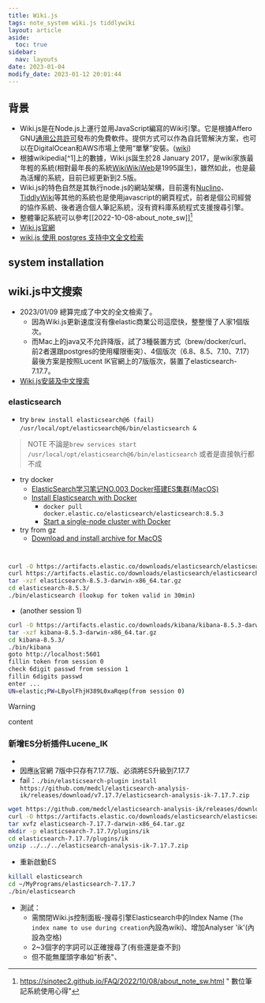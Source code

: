 ```yaml
---
title: Wiki.js
tags: note_system wiki.js tiddlywiki
layout: article
aside:
  toc: true
sidebar:
  nav: layouts
date: 2023-01-04
modify_date: 2023-01-12 20:01:44
---
```


## 背景

- Wiki.js是在Node.js上運行並用JavaScript編寫的Wiki引擎。它是根據Affero GNU[通用公共許可][gnu]發布的免費軟件。提供方式可以作為自託管解決方案，也可以在DigitalOcean和AWS市場上使用“單擊”安裝。([wiki][cmp])
- 根據wikipedia[^1]上的數據，Wiki.js誕生於28 January 2017，是wiki家族最年輕的系統(相對最年長的系統[WikiWikiWeb][WikiWikiWeb]是1995誕生)，雖然如此，也是最為活耀的系統，目前已經更新到2.5版。
- Wiki.js的特色自然是其執行node.js的網站架構，目前還有[Nuclino][Nuclino]、[TiddlyWiki][TiddlyWiki]等其他的系統也是使用javascript的網頁程式，前者是個公司經營的協作系統、後者適合個人筆記系統，沒有資料庫系統程式支援搜尋引擎。
- 整體筆記系統可以參考[[2022-10-08-about_note_sw]][^2]
- [Wiki.js官網][wikijs_official]
- [wiki.js 使用 postgres 支持中文全文检索](https://zhuanlan.zhihu.com/p/335359081)

## system installation

## wiki.js中文搜索

- 2023/01/09 總算完成了中文的全文檢索了。
  - 因為Wiki.js更新速度沒有像elastic商業公司這麼快，整整慢了人家1個版次。
  - 而Mac上的java又不允許降版，試了3種裝置方式（brew/docker/curl、前2者還跟postgres的使用權限衝突）、4個版次（6.8、8.5、7.10、7.17）最後方案是按照Lucent IK官網上的7版版次，裝置了elasticsearch-7.17.7。
- [Wiki.js安装及中文搜索](https://www.bilibili.com/read/cv16951722)

### elasticsearch

- try `brew install elasticsearch@6 (fail)`
`/usr/local/opt/elasticsearch@6/bin/elasticsearch &`

> NOTE
> 不論是`brew services start /usr/local/opt/elasticsearch@6/bin/elasticsearch`
> 或者是直接執行都不成

- try docker
  - [ElasticSearch学习笔记NO.003 Docker搭建ES集群(MacOS)](https://www.modb.pro/db/397142)
  - [Install Elasticsearch with Docker](https://www.elastic.co/guide/en/elasticsearch/reference/current/docker.html)
    - `docker pull docker.elastic.co/elasticsearch/elasticsearch:8.5.3`
    - [Start a single-node cluster with Docker](https://www.elastic.co/guide/en/elasticsearch/reference/current/docker.html#docker-cli-run-dev-mode)
- try from gz
  - [Download and install archive for MacOS](https://www.elastic.co/guide/en/elasticsearch/reference/current/targz.html)
```bash


curl -O https://artifacts.elastic.co/downloads/elasticsearch/elasticsearch-8.5.3-darwin-x86_64.tar.gz
curl https://artifacts.elastic.co/downloads/elasticsearch/elasticsearch-8.5.3-darwin-x86_64.tar.gz.sha512 | shasum -a 512 -c - 
tar -xzf elasticsearch-8.5.3-darwin-x86_64.tar.gz
cd elasticsearch-8.5.3/ 
./bin/elasticsearch (lookup for token valid in 30min)
```

- (another session 1)

```bash
curl -O https://artifacts.elastic.co/downloads/kibana/kibana-8.5.3-darwin-x86_64.tar.gz
tar -xzf kibana-8.5.3-darwin-x86_64.tar.gz
cd kibana-8.5.3/
./bin/kibana
goto http://localhost:5601
fillin token from session 0
check 6digit passwd from session 1
fillin 6digits passwd
enter ...
UN=elastic;PW=LByolFhjH389L0xaRqep(from session 0)
```

> [!WARNING]
> content
> 

### 新增ES分析插件Lucene_IK

- 
- 因應[ik][ik]官網 7版中只存有7.17.7版、必須將ES升級到7.17.7
- fail：`./bin/elasticsearch-plugin install https://github.com/medcl/elasticsearch-analysis-ik/releases/download/v7.17.7/elasticsearch-analysis-ik-7.17.7.zip` 

```bash
wget https://github.com/medcl/elasticsearch-analysis-ik/releases/download/v7.17.7/elasticsearch-analysis-ik-7.17.7.zip
curl -O https://artifacts.elastic.co/downloads/elasticsearch/elasticsearch-7.17.7-darwin-x86_64.tar.gz
tar xvfz elasticsearch-7.17.7-darwin-x86_64.tar.gz
mkdir -p elasticsearch-7.17.7/plugins/ik
cd elasticsearch-7.17.7/plugins/ik
unzip ../../../elasticsearch-analysis-ik-7.17.7.zip
```

- 重新啟動ES

```bash
killall elasticsearch
cd ~/MyPrograms/elasticsearch-7.17.7
./bin/elasticsearch
```

- 測試：
  - 需關閉Wiki.js控制面板-搜尋引擎Elasticsearch中的Index Name (`The index name to use during creation`內設為wiki)、增加Analyser 'ik'(內設為空格)
  - 2~3個字的字詞可以正確搜尋了(有些還是查不到)
  - 但不能無厘頭字串如"析表"、



[ik]: https://github.com/medcl/elasticsearch-analysis-ik/tags?after=v8.3.1 "IK Analysis for Elasticsearch, The IK Analysis plugin integrates Lucene IK analyzer (http://code.google.com/p/ik-analyzer/) into elasticsearch, support customized dictionary."

[^2]: https://sinotec2.github.io/FAQ/2022/10/08/about_note_sw.html " 數位筆記系統使用心得"


[TiddlyWiki]: https://en.wikipedia.org/wiki/TiddlyWiki "TiddlyWiki is a personal wiki and a non-linear notebook for organising and sharing complex information. It is an open-source single page application wiki in the form of a single HTML file that includes CSS, JavaScript, embedded files such as images, and the text content. It is designed to be easy to customize and re-shape depending on application. It facilitates re-use of content by dividing it into small pieces called Tiddlers."
[Nuclino]: https://en.wikipedia.org/wiki/Nuclino "Nuclino is a cloud-based team collaboration software which allows teams to collaborate and share information in real time.[2][3] It was founded in Munich, Germany in 2015.[4] Some notable features include a WYSIWYG collaborative real-time editor and a visual representation of a team's knowledge in a graph. In addition to its web-based and desktop application, in 2018, Nuclino launched a free mobile app for Android and iOS."
[WikiWikiWeb]: https://zh.wikipedia.org/wiki/WikiWikiWeb "WikiWikiWeb是第一個用戶可編輯的維基網站，於1995年3月25日由其發明者程序員沃德·坎寧安與Portland Pattern Repository網站一起討論軟件設計模式後推出。WikiWikiWeb這個名字最初也是於運行這個網站的維基軟件名稱。這個維基軟件用Perl編程語言編寫，後更名為“WikiBase”。WikiWikiWeb是由坎寧安在1994年開發的，目的是方便程序員之間的思想交流。這個概念是基於坎寧安在20世紀80年代後期編寫HyperCard堆程式時想到的"
[gnu]: https://en.wikipedia.org/wiki/GNU_Affero_General_Public_License "GNU Affero General Public License"
[cmp]: https://en.wikipedia.org/wiki/Comparison_of_wiki_software "Comparison of wiki software"
[wikijs_official]: https://js.wiki/ "The most powerful and extensible open source Wiki software, Make documentation a joy to write using Wiki.js's beautiful and intuitive interface!"
